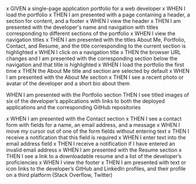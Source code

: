 x GIVEN a single-page application portfolio for a web developer
x WHEN I load the portfolio
x THEN I am presented with a page containing a header, a section for content, and a footer
x WHEN I view the header
x THEN I am presented with the developer's name and navigation with titles corresponding to different sections of the portfolio
x WHEN I view the navigation titles
x THEN I am presented with the titles About Me, Portfolio, Contact, and Resume, and the title corresponding to the current section is highlighted
x WHEN I click on a navigation title
x THEN the browser URL changes and I am presented with the corresponding section below the navigation and that title is highlighted
x WHEN I load the portfolio the first time
x THEN the About Me title and section are selected by default
x WHEN I am presented with the About Me section
x THEN I see a recent photo or avatar of the developer and a short bio about them

WHEN I am presented with the Portfolio section
THEN I see titled images of six of the developer’s applications with links to both the deployed applications and the corresponding GitHub repositories

x WHEN I am presented with the Contact section
x THEN I see a contact form with fields for a name, an email address, and a message
x WHEN I move my cursor out of one of the form fields without entering text
x THEN I receive a notification that this field is required
x WHEN I enter text into the email address field
x THEN I receive a notification if I have entered an invalid email address
x WHEN I am presented with the Resume section
x THEN I see a link to a downloadable resume and a list of the developer’s proficiencies
x WHEN I view the footer
x THEN I am presented with text or icon links to the developer’s GitHub and LinkedIn profiles, and their profile on a third platform (Stack Overflow, Twitter)
```